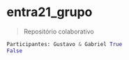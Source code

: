 # entra21_grupo
> Repositório colaborativo

````python
Participantes: Gustavo & Gabriel True
False
````

